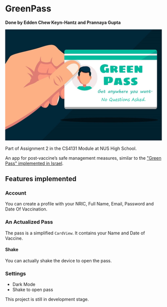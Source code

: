 # GreenPass
**Done by Edden Chew Keyn-Hantz and Prannaya Gupta**
<p align="center">
  <img src="./img/logo.jpg" alt="Green Pass">
</p>
Part of Assignment 2 in the CS4131 Module at NUS High School.

An app for post‐vaccine’s safe management measures, similar to the ["Green Pass" implemented in Israel](https://www.dw.com/en/israel-reopens-economy-after-covid-vaccine-success/a-56642980).



## Features implemented

### Account

You can create a profile with your NRIC, Full Name, Email, Password and Date Of Vaccination.

### An Actualized Pass

The pass is a simplified `CardView`. It contains your Name and Date of Vaccine.

#### Shake

You can actually shake the device to open the pass.



### Settings

- Dark Mode
- Shake to open pass



This project is still in development stage.